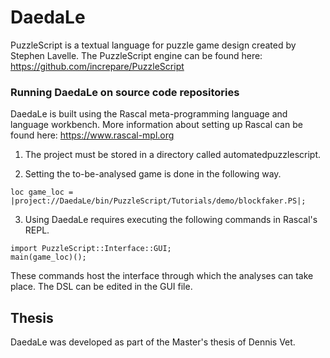 # DaedaLe
PuzzleScript is a textual language for puzzle game design created by Stephen Lavelle.
The PuzzleScript engine can be found here: https://github.com/increpare/PuzzleScript

### Running DaedaLe on source code repositories
DaedaLe is built using the Rascal meta-programming language and language workbench.
More information about setting up Rascal can be found here: https://www.rascal-mpl.org

1. The project must be stored in a directory called automatedpuzzlescript.

2. Setting the to-be-analysed game is done in the following way.
```
loc game_loc = |project://DaedaLe/bin/PuzzleScript/Tutorials/demo/blockfaker.PS|;
```

3. Using DaedaLe requires executing the following commands in Rascal's REPL.
```
import PuzzleScript::Interface::GUI;
main(game_loc)();
```
These commands host the interface through which the analyses can take place.
The DSL can be edited in the GUI file.


## Thesis
DaedaLe was developed as part of the Master's thesis of Dennis Vet.
